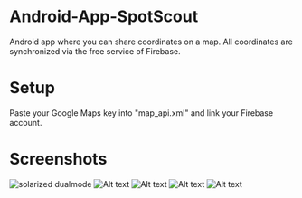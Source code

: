 # Android-App-SpotScout
Android app where you can share coordinates on a map. All coordinates are synchronized via the free service of Firebase.

# Setup
Paste your Google Maps key into "map_api.xml" and link your Firebase account.

# Screenshots
![solarized dualmode](https://github.com/JakobderNoob/Android-App-SpotScout/blob/master/media/Screenshot%20(1).jpg?raw=true "Map")
![Alt text](https://github.com/JakobderNoob/Android-App-SpotScout/blob/master/media/Screenshot%20(2).jpg?raw=true "List")
![Alt text](https://github.com/JakobderNoob/Android-App-SpotScout/blob/master/media/Screenshot%20(3).jpg?raw=true "Options")
![Alt text](https://github.com/JakobderNoob/Android-App-SpotScout/blob/master/media/Screenshot%20(4).jpg?raw=true "Marker Info")
![Alt text](https://github.com/JakobderNoob/Android-App-SpotScout/blob/master/media/Screenshot%20(5).jpg?raw=true "Add Marker")
